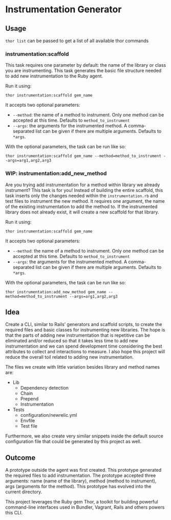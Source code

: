 # Instrumentation Generator

## Usage

`thor list` can be passed to get a list of all available thor commands

### instrumentation:scaffold

This task requires one parameter by default: the name of the library or class you are instrumenting. This task generates the basic file structure needed to add new instrumentation to the Ruby agent.

Run it using:

`thor instrumentation:scaffold gem_name`

It accepts two optional parameters:

- `--method`: the name of a method to instrument. Only one method can be accepted at this time. Defaults to `method_to_instrument`
- `--args`: the arguments for the instrumented method. A comma-separated list can be given if there are multiple arguments. Defaults to `*args`.

With the optional parameters, the task can be run like so:

`thor instrumentation:scaffold gem_name --method=method_to_instrument --args=arg1,arg2,arg3`

### WIP: instrumentation:add_new_method

Are you trying add instrumentation for a method within library we already instrument? This task is for you! Instead of building the entire scaffold, this task inserts only the changes needed within the `instrumentation.rb` and test files to instrument the new method. It requires one argument, the name of the existing instrumentation to add the method to. If the instrumented library does not already exist, it will create a new scaffold for that library.

Run it using:

`thor instrumentation:scaffold gem_name`

It accepts two optional parameters:

- `--method`: the name of a method to instrument. Only one method can be accepted at this time. Defaults to `method_to_instrument`
- `--args`: the arguments for the instrumented method. A comma-separated list can be given if there are multiple arguments. Defaults to `*args`.

With the optional parameters, the task can be run like so:

`thor instrumentation:add_new_method gem_name --method=method_to_instrument --args=arg1,arg2,arg3`

## Idea

Create a CLI, similar to Rails’ generators and scaffold scripts, to create the required files and basic classes for instrumenting new libraries. The hope is that the parts of adding new instrumentation that is repetitive can be eliminated and/or reduced so that it takes less time to add new instrumentation and we can spend development time considering the best attributes to collect and interactions to measure. I also hope this project will reduce the overall toil related to adding new instrumentation.

The files we create with little variation besides library and method names are:

- Lib
  - Dependency detection
  - Chain
  - Prepend
  - Instrumentation
- Tests
  - configuration/newrelic.yml
  - Envfile
  - Test file

Furthermore, we also create very similar snippets inside the default source configuration file that could be generated by this project as well.

## Outcome

A prototype outside the agent was first created. This prototype generated the required files to add instrumentation. The prototype accepted three arguments: name (name of the library), method (method to instrument), args (arguments for the method). This prototype has evolved into the current directory.

This project leverages the Ruby gem Thor, a toolkit for building powerful command-line interfaces used in Bundler, Vagrant, Rails and others powers this CLI.
